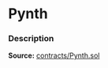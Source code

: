 # Pynth

### Description <a href="description" id="description"></a>

**Source:** [contracts/Pynth.sol](https://github.com/perifinance/peri-finance/blob/master/contracts/Pynth.sol)
